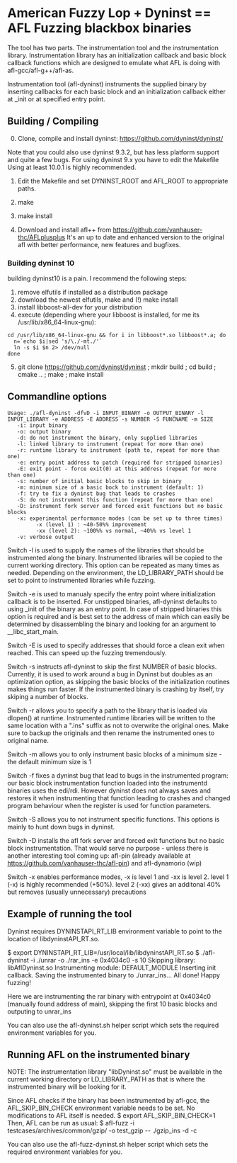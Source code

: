 # American Fuzzy Lop + Dyninst == AFL Fuzzing blackbox binaries

The tool has two parts. The instrumentation tool and the instrumentation 
library. Instrumentation library has an initialization callback and basic 
block callback functions which are designed to emulate what AFL is doing
with afl-gcc/afl-g++/afl-as. 

Instrumentation tool (afl-dyninst) instruments the supplied binary by
inserting callbacks for each basic block and an initialization 
callback either at _init or at specified entry point.


## Building / Compiling

0. Clone, compile and install dyninst: https://github.com/dyninst/dyninst/

Note that you could also use dyninst 9.3.2, but has less platform support and
quite a few bugs. For using dyninst 9.x you have to edit the Makefile
Using at least 10.0.1 is highly recommended.


1. Edit the Makefile and set DYNINST_ROOT and AFL_ROOT to appropriate paths. 

2. make

3. make install

4. Download and install afl++ from https://github.com/vanhauser-thc/AFLplusplus
It's an up to date and enhanced version to the original afl with better
performance, new features and bugfixes.


### Building dyninst 10

building dyninst10 is a pain. I recommend the following steps:
1. remove elfutils if installed as a distribution package
2. download the newest elfutils, make and (!) make install
3. install libboost-all-dev for your distribution
4. execute (depending where your libboost is installed, for me its /usr/lib/x86_64-linux-gnu):
```shell
cd /usr/lib/x86_64-linux-gnu && for i in libboost*.so libboost*.a; do
  n=`echo $i|sed 's/\./-mt./'`
  ln -s $i $n 2> /dev/null
done
```
5. git clone https://github.com/dyninst/dyninst ; mkdir build ; cd build ; cmake .. ; make ; make install


## Commandline options
```
Usage: ./afl-dyninst -dfvD -i INPUT_BINARY -o OUTPUT_BINARY -l INPUT_LIBRARY -e ADDRESS -E ADDRESS -s NUMBER -S FUNCNAME -m SIZE
   -i: input binary 
   -o: output binary
   -d: do not instrument the binary, only supplied libraries
   -l: linked library to instrument (repeat for more than one)
   -r: runtime library to instrument (path to, repeat for more than one)
   -e: entry point address to patch (required for stripped binaries)
   -E: exit point - force exit(0) at this address (repeat for more than one)
   -s: number of initial basic blocks to skip in binary
   -m: minimum size of a basic bock to instrument (default: 1)
   -f: try to fix a dyninst bug that leads to crashes
   -S: do not instrument this function (repeat for more than one)
   -D: instrument fork server and forced exit functions but no basic blocks
   -x: experimental performance modes (can be set up to three times)
         -x (level 1) : ~40-50%% improvement
         -xx (level 2): ~100%% vs normal, ~40%% vs level 1
   -v: verbose output
```

Switch -l is used to supply the names of the libraries that should 
be instrumented along the binary. Instrumented libraries will be copied
to the current working directory. This option can be repeated as many times
as needed. Depending on the environment, the LD_LIBRARY_PATH should be set 
to point to instrumented libraries while fuzzing. 

Switch -e is used to manualy specify the entry point where initialization
callback is to be inserted. For unstipped binaries, afl-dyninst defaults 
to using _init of the binary as an entry point. In case of stripped binaries
this option is required and is best set to the address of main which 
can easily be determined by disassembling the binary and looking for an 
argument to __libc_start_main. 

Switch -E is used to specify addresses that should force a clean exit
when reached. This can speed up the fuzzing tremendously.

Switch -s instructs afl-dyninst to skip the first NUMBER of basic blocks. 
Currently, it is used to work around a bug in Dyninst but doubles as an
optimization option, as skipping the basic blocks of the initialization
routines makes things run faster.  If the instrumented binary is crashing by
itself, try skiping a number of blocks.

Switch -r allows you to specify a path to the library that is loaded
via dlopen() at runtime. Instrumented runtime libraries will be 
written to the same location with a ".ins" suffix as not to overwrite
the original ones. Make sure to backup the originals and then rename the
instrumented ones to original name. 

Switch -m allows you to only instrument basic blocks of a minimum size - the
default minimum size is 1

Switch -f fixes a dyninst bug that lead to bugs in the instrumented program:
our basic block instrumentation function loaded into the instrumentd binaries
uses the edi/rdi. However dyninst does not always saves and restores it when
instrumenting that function leading to crashes and changed program behaviour
when the register is used for function parameters.

Switch -S allows you to not instrument specific functions.
This options is mainly to hunt down bugs in dyninst.

Switch -D installs the afl fork server and forced exit functions but no
basic block instrumentation. That would serve no purpose - unless there is
another interesting tool coming up: afl-pin (already available at
https://github.com/vanhauser-thc/afl-pin) and afl-dynamorio (wip)

Switch -x enables performance modes, -x is level 1 and -xx is level 2.
level 1 (-x) is highly recommended (+50%).
level 2 (-xx) gives an additonal 40% but removes (usually unnecessary) precautions


## Example of running the tool

Dyninst requires DYNINSTAPI_RT_LIB environment variable to point to the location
of libdyninstAPI_RT.so.

$ export DYNINSTAPI_RT_LIB=/usr/local/lib/libdyninstAPI_RT.so
$ ./afl-dyninst -i ./unrar -o ./rar_ins -e 0x4034c0 -s 10
Skipping library: libAflDyninst.so
Instrumenting module: DEFAULT_MODULE
Inserting init callback.
Saving the instrumented binary to ./unrar_ins...
All done! Happy fuzzing!

Here we are instrumenting the rar binary with entrypoint at 0x4034c0
(manually found address of main), skipping the first 10 basic blocks 
and outputing to unrar_ins

You can also use the afl-dyninst.sh helper script which sets the required
environment variables for you.


## Running AFL on the instrumented binary

NOTE: The instrumentation library "libDyninst.so" must be available in the current working
directory or LD_LIBRARY_PATH as that is where the instrumented binary will be looking for it.

Since AFL checks if the binary has been instrumented by afl-gcc, the
AFL_SKIP_BIN_CHECK environment variable needs to be set.
No modifications to AFL itself is needed. 
$ export AFL_SKIP_BIN_CHECK=1
Then, AFL can be run as usual:
$ afl-fuzz -i testcases/archives/common/gzip/ -o test_gzip -- ./gzip_ins -d -c 

You can also use the afl-fuzz-dyninst.sh helper script which sets the required
environment variables for you.

